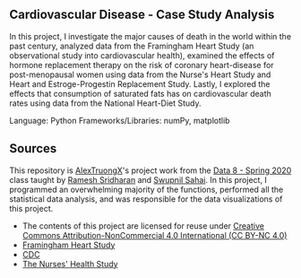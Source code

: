 ## Cardiovascular Disease - Case Study Analysis
In this project, I investigate the major causes of death in the world within the past century, analyzed data from the Framingham Heart Study (an observational study into cardiovascular health), examined the effects of hormone replacement therapy on the risk of coronary heart-disease for post-menopausal women using data from the Nurse's Heart Study and Heart and Estroge-Progestin Replacement Study. Lastly, I explored the effects that consumption of saturated fats has on cardiovascular death rates using data from the National Heart-Diet Study. 

Language: Python
Frameworks/Libraries: numPy, matplotlib
## Sources
This repository is [AlexTruongX](https://github.com/AlexTruong)'s project work from the [Data 8 - Spring 2020](https://github.com/data-8/materials-sp20) class taught by [Ramesh Sridharan](https://github.com/rameshvs) and [Swupnil Sahai](https://github.com/swupnil). In this project, I programmed an overwhelming majority of the functions, performed all the statistical data analysis, and was responsible for the data visualizations of this project. 

* The contents of this project are licensed for reuse under [Creative Commons Attribution-NonCommercial 4.0 International (CC BY-NC 4.0)](http://creativecommons.org/licenses/by-nc/4.0/)
* [Framingham Heart Study](https://en.wikipedia.org/wiki/Framingham_Heart_Study)
* [CDC](https://www.cdc.gov/diabetes/statistics/slides/long_term_trends.pdf)
* [The Nurses' Health Study](https://www.ncbi.nlm.nih.gov/pubmed/4047106)